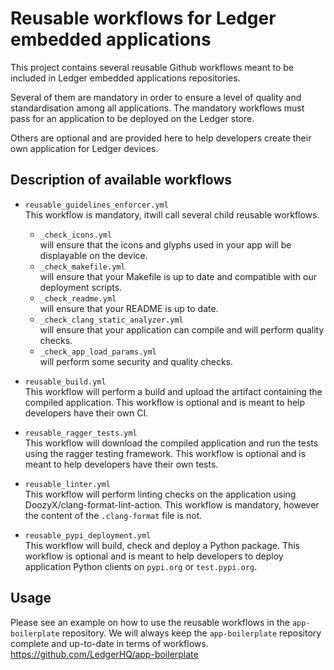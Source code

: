# Reusable workflows for Ledger embedded applications

This project contains several reusable Github workflows meant to be included in Ledger embedded applications repositories.

Several of them are mandatory in order to ensure a level of quality and standardisation among all applications.
The mandatory workflows must pass for an application to be deployed on the Ledger store.

Others are optional and are provided here to help developers create their own application for Ledger devices.

## Description of available workflows

- `reusable_guidelines_enforcer.yml`\
	This workflow is mandatory, itwill call several child reusable workflows.
	- `_check_icons.yml`\
		will ensure that the icons and glyphs used in your app will be displayable on the device.
	- `_check_makefile.yml`\
		will ensure that your Makefile is up to date and compatible with our deployment scripts.
	- `_check_readme.yml`\
		will ensure that your README is up to date.
	- `_check_clang_static_analyzer.yml`\
		will ensure that your application can compile and will perform quality checks.
	- `_check_app_load_params.yml`\
		will perform some security and quality checks.

- `reusable_build.yml` \
This workflow will perform a build and upload the artifact containing the compiled application.
This workflow is optional and is meant to help developers have their own CI.

- `reusable_ragger_tests.yml`\
This workflow will download the compiled application and run the tests using the ragger testing framework.
This workflow is optional and is meant to help developers have their own tests.

- `reusable_linter.yml` \
This workflow will perform linting checks on the application using DoozyX/clang-format-lint-action.
This workflow is mandatory, however the content of the `.clang-format` file is not.

- `reusable_pypi_deployment.yml` \
This workflow will build, check and deploy a Python package. This workflow is optional and is meant
to help developers to deploy application Python clients on `pypi.org` or `test.pypi.org`.

## Usage

Please see an example on how to use the reusable workflows in the `app-boilerplate` repository.
We will always keep the `app-boilerplate` repository complete and up-to-date in terms of workflows.
https://github.com/LedgerHQ/app-boilerplate
